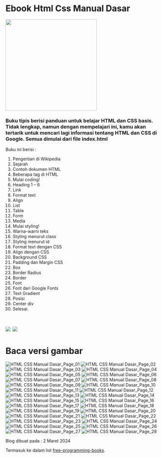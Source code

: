 # Ebook Html Css Manual Dasar

[<img src="https://github.com/LIGMATV/LIGMATV/assets/143163098/9fab0073-c020-4b02-a146-9e5bbae2661a" width="300">](https://diybookcovers.com/3Dmockups/)

### Buku tipis berisi panduan untuk belajar HTML dan CSS basis. Tidak lengkap, namun dengan mempelajari ini, kamu akan tertarik untuk mencari lagi informasi tentang HTML dan CSS di Google. Semua dimulai dari file index.html

Buku ini berisi :
1. Pengertian di Wikipedia  
2. Sejarah  
3. Contoh dokumen HTML  
4. Beberapa tag di HTML  
5. Mulai coding!  
6. Heading 1 – 6  
7. Link  
8. Format text  
9. Align  
10. List  
11. Table  
12. Form  
13. Media  
14. Mulai styling!  
15. Warna-warni teks  
16. Styling menurut class  
17. Styling menurut id  
18. Format text dengan CSS  
19. Align dengan CSS  
20. Background CSS  
21. Padding dan Margin CSS  
22. Box  
23. Border Radius  
24. Border  
25. Font  
26. Font dari Google Fonts  
27. Text Gradient  
28. Posisi  
29. Center div  
30. Selesai.  

# [![](https://img.shields.io/badge/Download%20PDF-07bbbc?style=for-the-badge)](https://github.com/LIGMATV/LIGMATV/files/14471485/HTML.CSS.Manual.Dasar.pdf) [![](https://img.shields.io/badge/Download%20DOCX-07bbbc?style=for-the-badge)](https://github.com/LIGMATV/LIGMATV/files/14471495/HTML.CSS.Manual.Dasar.docx)

# Baca versi gambar

![HTML CSS Manual Dasar_Page_01](https://github.com/LIGMATV/LIGMATV/assets/143163098/c53df00f-5597-4197-84e6-295d49704f04)
![HTML CSS Manual Dasar_Page_02](https://github.com/LIGMATV/LIGMATV/assets/143163098/2ead374a-a598-4d4e-8c70-3a44317ab9ea)
![HTML CSS Manual Dasar_Page_03](https://github.com/LIGMATV/LIGMATV/assets/143163098/ab678361-b85a-4fd6-a4b7-03ed474e238a)
![HTML CSS Manual Dasar_Page_04](https://github.com/LIGMATV/LIGMATV/assets/143163098/d0500355-d702-49a0-bb7b-4a0de59d691d)
![HTML CSS Manual Dasar_Page_05](https://github.com/LIGMATV/LIGMATV/assets/143163098/b9942749-7b51-41dd-9589-c40230328c17)
![HTML CSS Manual Dasar_Page_06](https://github.com/LIGMATV/LIGMATV/assets/143163098/60c3bc5f-79b8-4461-b699-8d03524dbfb8)
![HTML CSS Manual Dasar_Page_07](https://github.com/LIGMATV/LIGMATV/assets/143163098/2a8fd2cd-c152-4f32-bb45-d7d7b59b73a0)
![HTML CSS Manual Dasar_Page_08](https://github.com/LIGMATV/LIGMATV/assets/143163098/b938ae8a-8b02-4e26-adde-c3469e2d767a)
![HTML CSS Manual Dasar_Page_09](https://github.com/LIGMATV/LIGMATV/assets/143163098/f85c8e47-01a1-4c0d-9f2f-f7b4f590db33)
![HTML CSS Manual Dasar_Page_10](https://github.com/LIGMATV/LIGMATV/assets/143163098/4325e61f-6e09-461e-97eb-48d0add5c369)
![HTML CSS Manual Dasar_Page_11](https://github.com/LIGMATV/LIGMATV/assets/143163098/b2e897bd-5e8e-4e89-8484-96e843bcba48)
![HTML CSS Manual Dasar_Page_12](https://github.com/LIGMATV/LIGMATV/assets/143163098/75260fca-6970-4f4b-8389-0d2825ea6acf)
![HTML CSS Manual Dasar_Page_13](https://github.com/LIGMATV/LIGMATV/assets/143163098/78cbd9b4-d875-4cea-9bdb-371410cd352b)
![HTML CSS Manual Dasar_Page_14](https://github.com/LIGMATV/LIGMATV/assets/143163098/ad0897f5-f34b-4854-8ebd-fc2931a8fe79)
![HTML CSS Manual Dasar_Page_15](https://github.com/LIGMATV/LIGMATV/assets/143163098/e3faff08-36e3-4343-a2bd-18127d3d858d)
![HTML CSS Manual Dasar_Page_16](https://github.com/LIGMATV/LIGMATV/assets/143163098/09d86262-8d0a-4b6b-9d8b-523185043941)
![HTML CSS Manual Dasar_Page_17](https://github.com/LIGMATV/LIGMATV/assets/143163098/9b511b81-4d99-464d-9f98-83fffa6645ad)
![HTML CSS Manual Dasar_Page_18](https://github.com/LIGMATV/LIGMATV/assets/143163098/ec805ea6-58d0-401b-a511-a7ee72707a0f)
![HTML CSS Manual Dasar_Page_19](https://github.com/LIGMATV/LIGMATV/assets/143163098/f8118899-e1b6-4201-ac5f-9bb4a008ab4c)
![HTML CSS Manual Dasar_Page_20](https://github.com/LIGMATV/LIGMATV/assets/143163098/d776d328-934a-4d38-9e8c-daaa141e59b5)
![HTML CSS Manual Dasar_Page_21](https://github.com/LIGMATV/LIGMATV/assets/143163098/1788df71-584d-4a83-b26c-33727190f637)
![HTML CSS Manual Dasar_Page_22](https://github.com/LIGMATV/LIGMATV/assets/143163098/85976f3b-304e-436e-ae44-8c8bf5a00def)
![HTML CSS Manual Dasar_Page_23](https://github.com/LIGMATV/LIGMATV/assets/143163098/a2e599fd-a8e3-486a-bca7-06e8479b3cf0)
![HTML CSS Manual Dasar_Page_24](https://github.com/LIGMATV/LIGMATV/assets/143163098/97f187ee-5ab9-4097-9d49-200ba70b153e)
![HTML CSS Manual Dasar_Page_25](https://github.com/LIGMATV/LIGMATV/assets/143163098/1bc061fd-d9ef-480d-92c1-d61aa24a4c09)
![HTML CSS Manual Dasar_Page_26](https://github.com/LIGMATV/LIGMATV/assets/143163098/1b1d7b8b-1794-4ace-ba07-a888d1a5c624)
![HTML CSS Manual Dasar_Page_27](https://github.com/LIGMATV/LIGMATV/assets/143163098/ce75567c-0c09-468d-a60d-fc08f9d480e2)
![HTML CSS Manual Dasar_Page_28](https://github.com/LIGMATV/LIGMATV/assets/143163098/ce41d7a1-f63b-4ab8-993a-712b5b75ac29)

Blog dibuat pada : 2 Maret 2024

Termasuk ke dalam list [free-programming-books](https://github.com/EbookFoundation/free-programming-books/blob/main/books/free-programming-books-id.md#html-and-css).
